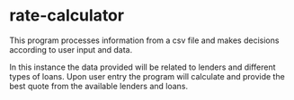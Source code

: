 # rate-calculator

This program processes information from a csv file and makes decisions according to user input and data. 

In this instance the data provided will be related to lenders and different types of loans. Upon user entry the program will calculate and provide the best quote from the available lenders and loans. 


